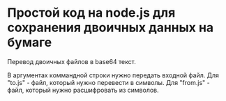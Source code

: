 # Простой код на node.js для сохранения двоичных данных на бумаге

Перевод двоичных файлов в base64 текст.

В аргументах коммандной строки нужно передать входной файл.
Для "to.js" - файл, который нужно перевести в символы.
Для "from.js" - файл, который нужно расшифровать из символов.


